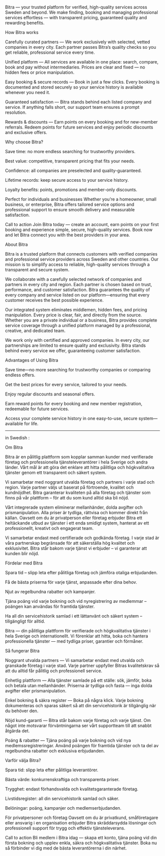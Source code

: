 Bitra — your trusted platform for verified, high-quality services across Sweden and beyond. We make finding, booking and managing professional services effortless — with transparent pricing, guaranteed quality and rewarding benefits.

How Bitra works

Carefully curated partners — We work exclusively with selected, vetted companies in every city. Each partner passes Bitra’s quality checks so you get reliable, professional service every time.

Unified platform — All services are available in one place: search, compare, book and pay without intermediaries. Prices are clear and fixed — no hidden fees or price manipulation.

Easy booking & secure records — Book in just a few clicks. Every booking is documented and stored securely so your service history is available whenever you need it.

Guaranteed satisfaction — Bitra stands behind each listed company and service. If anything falls short, our support team ensures a prompt resolution.

Rewards & discounts — Earn points on every booking and for new-member referrals. Redeem points for future services and enjoy periodic discounts and exclusive offers.

Why choose Bitra?

Save time: no more endless searching for trustworthy providers.

Best value: competitive, transparent pricing that fits your needs.

Confidence: all companies are preselected and quality-guaranteed.

Lifetime records: keep secure access to your service history.

Loyalty benefits: points, promotions and member-only discounts.

Perfect for individuals and businesses
Whether you’re a homeowner, small business, or enterprise, Bitra offers tailored service options and professional support to ensure smooth delivery and measurable satisfaction.

Call to action
Join Bitra today — create an account, earn points on your first booking and experience simple, secure, high-quality services. Book now and let Bitra connect you with the best providers in your area.

About Bitra

Bitra is a trusted platform that connects customers with verified companies and professional service providers across Sweden and other countries. Our mission is to simplify access to reliable, high-quality services through a transparent and secure system.

We collaborate with a carefully selected network of companies and partners in every city and region. Each partner is chosen based on trust, performance, and customer satisfaction. Bitra guarantees the quality of every company and service listed on our platform—ensuring that every customer receives the best possible experience.

Our integrated system eliminates middlemen, hidden fees, and pricing manipulation. Every price is clear, fair, and directly from the source. Whether you are a private individual or a business, Bitra provides complete service coverage through a unified platform managed by a professional, creative, and dedicated team.

We work only with certified and approved companies. In every city, our partnerships are limited to ensure quality and exclusivity. Bitra stands behind every service we offer, guaranteeing customer satisfaction.

Advantages of Using Bitra

Save time—no more searching for trustworthy companies or comparing endless offers.

Get the best prices for every service, tailored to your needs.

Enjoy regular discounts and seasonal offers.

Earn reward points for every booking and new member registration, redeemable for future services.

Access your complete service history in one easy-to-use, secure system—available for life.

-------------------------------

in Swedish : 

Om Bitra

Bitra är en pålitlig plattform som kopplar samman kunder med verifierade företag och professionella tjänsteleverantörer i hela Sverige och andra länder. Vårt mål är att göra det enklare att hitta pålitliga och högkvalitativa tjänster genom ett transparent och säkert system.

Vi samarbetar med noggrant utvalda företag och partners i varje stad och region. Varje partner väljs ut baserat på förtroende, kvalitet och kundnöjdhet. Bitra garanterar kvaliteten på alla företag och tjänster som finns på vår plattform – för att du som kund alltid ska bli nöjd.

Vårt integrerade system eliminerar mellanhänder, dolda avgifter och prismanipulation. Alla priser är tydliga, rättvisa och kommer direkt från källan. Oavsett om du är privatperson eller företag erbjuder Bitra ett heltäckande utbud av tjänster i ett enda smidigt system, hanterat av ett professionellt, kreativt och engagerat team.

Vi samarbetar endast med certifierade och godkända företag. I varje stad är våra partnerskap begränsade för att säkerställa hög kvalitet och exklusivitet. Bitra står bakom varje tjänst vi erbjuder – vi garanterar att kunden blir nöjd.

Fördelar med Bitra

Spara tid – slipp leta efter pålitliga företag och jämföra otaliga erbjudanden.

Få de bästa priserna för varje tjänst, anpassade efter dina behov.

Njut av regelbundna rabatter och kampanjer.

Tjäna poäng vid varje bokning och vid nyregistrering av medlemmar – poängen kan användas för framtida tjänster.

Ha all din servicehistorik samlad i ett lättanvänt och säkert system – tillgängligt för alltid.


Bitra — din pålitliga plattform för verifierade och högkvalitativa tjänster i hela Sverige och internationellt. Vi förenklar att hitta, boka och hantera professionella tjänster — med tydliga priser, garantier och förmåner.

Så fungerar Bitra

Noggrant utvalda partners — Vi samarbetar endast med utvalda och granskade företag i varje stad. Varje partner uppfyller Bitras kvalitetskrav så att du alltid får pålitlig och professionell service.

Enhetlig plattform — Alla tjänster samlade på ett ställe: sök, jämför, boka och betala utan mellanhänder. Priserna är tydliga och fasta — inga dolda avgifter eller prismanipulation.

Enkel bokning & säkra register — Boka på några klick. Varje bokning dokumenteras och sparas säkert så att din servicehistorik är tillgänglig när du behöver den.

Nöjd kund-garanti — Bitra står bakom varje företag och varje tjänst. Om något inte motsvarar förväntningarna ser vårt supportteam till att snabbt åtgärda det.

Poäng & rabatter — Tjäna poäng på varje bokning och vid nya medlemssregistreringar. Använd poängen för framtida tjänster och ta del av regelbundna rabatter och exklusiva erbjudanden.

Varför välja Bitra?

Spara tid: slipp leta efter pålitliga leverantörer.

Bästa värde: konkurrenskraftiga och transparenta priser.

Trygghet: endast förhandsvalda och kvalitetsgaranterade företag.

Livstidsregister: all din servicehistorik samlad och säker.

Belöningar: poäng, kampanjer och medlemserbjudanden.

För privatpersoner och företag
Oavsett om du är privatkund, småföretagare eller ansvarig i en organisation erbjuder Bitra skräddarsydda lösningar och professionell support för trygg och effektiv tjänsteleverans.

Call to action
Bli medlem i Bitra idag — skapa ett konto, tjäna poäng vid din första bokning och upplev enkla, säkra och högkvalitativa tjänster. Boka nu så förbinder vi dig med de bästa leverantörerna i din närhet.